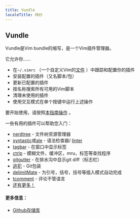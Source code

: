 ```yaml
---
title: Vundle
localeTitle: 纬纱
---
```

## Vundle

Vundle是Vim bundle的缩写，是一个Vim插件管理器。

它允许你......

*   在`~/.vimrc` （一个自定义Vim的[文件](https://stackoverflow.com/questions/164847/what-is-in-your-vimrc) ）中跟踪和配置你的插件
*   安装配置的插件（又名脚本/包）
*   更新已配置的插件
*   按名称搜索所有可用的Vim脚本
*   清理未使用的插件
*   使用交互模式在单个按键中运行上述操作

要开始使用，请按照[本指南操作](https://github.com/VundleVim/Vundle.Vim#quick-start) 。

一些有用的插件可以帮助您入门：

*   [nerdtree](https://github.com/scrooloose/nerdtree) - 文件树资源管理器
*   [syntastic](https://github.com/vim-syntastic/syntastic)或[ale](https://github.com/w0rp/ale) - 语法检查器/ [linter](https://github.com/vim-syntastic/syntastic)
*   [tagbar](https://github.com/majutsushi/tagbar) - 在窗口中显示标签
*   [ctrlp](https://github.com/kien/ctrlp.vim) - 模糊文件，缓冲区，mru，标签等查找程序
*   [gitgutter](https://github.com/airblade/vim-gitgutter) - 在排水沟中显示git diff（标志栏）
*   [逃犯](https://github.com/tpope/vim-fugitive) - Git包装
*   [delimitMate](https://github.com/Raimondi/delimitMate) - 为引号，括号，括号等插入模式自动完成
*   [tcomment](https://github.com/tomtom/tcomment_vim) - 评论不管语言
*   [还有更多！](https://vimawesome.com/)

#### 更多信息：

*   [Github存储库](https://github.com/VundleVim/Vundle.Vim)